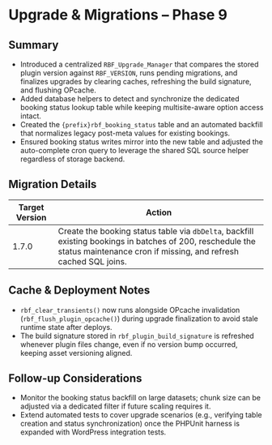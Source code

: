 # Upgrade & Migrations – Phase 9

## Summary
- Introduced a centralized `RBF_Upgrade_Manager` that compares the stored plugin version against `RBF_VERSION`, runs pending migrations, and finalizes upgrades by clearing caches, refreshing the build signature, and flushing OPcache.
- Added database helpers to detect and synchronize the dedicated booking status lookup table while keeping multisite-aware option access intact.
- Created the `{prefix}rbf_booking_status` table and an automated backfill that normalizes legacy post-meta values for existing bookings.
- Ensured booking status writes mirror into the new table and adjusted the auto-complete cron query to leverage the shared SQL source helper regardless of storage backend.

## Migration Details
| Target Version | Action |
| --- | --- |
| 1.7.0 | Create the booking status table via `dbDelta`, backfill existing bookings in batches of 200, reschedule the status maintenance cron if missing, and refresh cached SQL joins. |

## Cache & Deployment Notes
- `rbf_clear_transients()` now runs alongside OPcache invalidation (`rbf_flush_plugin_opcache()`) during upgrade finalization to avoid stale runtime state after deploys.
- The build signature stored in `rbf_plugin_build_signature` is refreshed whenever plugin files change, even if no version bump occurred, keeping asset versioning aligned.

## Follow-up Considerations
- Monitor the booking status backfill on large datasets; chunk size can be adjusted via a dedicated filter if future scaling requires it.
- Extend automated tests to cover upgrade scenarios (e.g., verifying table creation and status synchronization) once the PHPUnit harness is expanded with WordPress integration tests.
